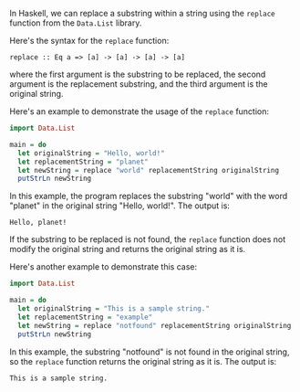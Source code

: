 In Haskell, we can replace a substring within a string using the `replace` function from the `Data.List` library.

Here's the syntax for the `replace` function:

```
replace :: Eq a => [a] -> [a] -> [a] -> [a]
```

where the first argument is the substring to be replaced, the second argument is the replacement substring, and the third argument is the original string.

Here's an example to demonstrate the usage of the `replace` function:

```haskell
import Data.List

main = do
  let originalString = "Hello, world!"
  let replacementString = "planet"
  let newString = replace "world" replacementString originalString
  putStrLn newString
```

In this example, the program replaces the substring "world" with the word "planet" in the original string "Hello, world!". The output is:

```
Hello, planet!
```

If the substring to be replaced is not found, the `replace` function does not modify the original string and returns the original string as it is.

Here's another example to demonstrate this case:

```haskell
import Data.List

main = do
  let originalString = "This is a sample string."
  let replacementString = "example"
  let newString = replace "notfound" replacementString originalString
  putStrLn newString
```

In this example, the substring "notfound" is not found in the original string, so the `replace` function returns the original string as it is. The output is:

```
This is a sample string.
```
